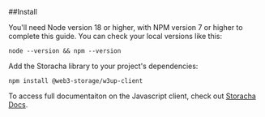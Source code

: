 ##Install

You'll need Node version 18 or higher, with NPM version 7 or higher to complete this guide. You can check your local versions like this:
```
node --version && npm --version
```

Add the Storacha library to your project's dependencies:
```
npm install @web3-storage/w3up-client
```

To access full documentaiton on the Javascript client, check out [Storacha Docs](https://docs.storacha.network/w3up-client/).